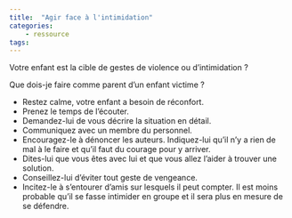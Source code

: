 ```yaml
---
title:  "Agir face à l'intimidation"  
categories:
    - ressource 
tags:
---
```

Votre enfant est la cible de gestes de violence ou d’intimidation ?

Que dois-je faire comme parent d’un enfant victime ?

- Restez calme, votre enfant a besoin de réconfort.
- Prenez le temps de l’écouter.
- Demandez-lui de vous décrire la situation en détail.
- Communiquez avec un membre du personnel.
- Encouragez-le à dénoncer les auteurs. Indiquez-lui qu’il n’y a rien de mal à le faire et qu’il faut du courage pour y arriver.
- Dites-lui que vous êtes avec lui et que vous allez l’aider à trouver une solution.
- Conseillez-lui d’éviter tout geste de vengeance.
- Incitez-le à s’entourer d’amis sur lesquels il peut compter. Il est moins probable qu’il se fasse intimider en groupe et il sera plus en mesure de se défendre.
